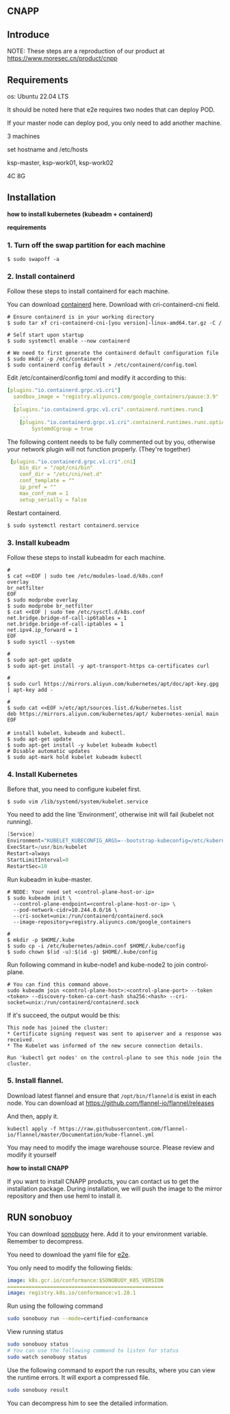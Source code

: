 ## CNAPP

## Introduce

NOTE: These steps are a reproduction of our product at https://www.moresec.cn/product/cnpp

## Requirements

os: Ubuntu 22.04 LTS

It should be noted here that e2e requires two nodes that can deploy POD.

If your master node can deploy pod, you only need to add another machine.

3 machines

set hostname and /etc/hosts

ksp-master, ksp-work01, ksp-work02

4C 8G

## Installation

**how to install kubernetes (kubeadm + containerd)**

**requirements**

### 1. Turn off the swap partition for each machine

```shell
$ sudo swapoff -a
```

### 2. Install containerd

Follow these steps to install containerd for each machine.

You can download [containerd](https://github.com/containerd/containerd) here. Download with cri-containerd-cni field.

```shell
# Ensure containerd is in your working directory
$ sudo tar xf cri-containerd-cni-[you version]-linux-amd64.tar.gz -C /

# Self start upon startup
$ sudo systemctl enable --now containerd

# We need to first generate the containerd default configuration file
$ sudo mkdir -p /etc/containerd
$ sudo containerd config default > /etc/containerd/config.toml
```

Edit /etc/containerd/config.toml and modify it according to this:

```yaml
[plugins."io.containerd.grpc.v1.cri"]
  sandbox_image = "registry.aliyuncs.com/google_containers/pause:3.9"
  ...
  [plugins."io.containerd.grpc.v1.cri".containerd.runtimes.runc]
    ...
    [plugins."io.containerd.grpc.v1.cri".containerd.runtimes.runc.options]
        SystemdCgroup = true
```

The following content needs to be fully commented out by you, otherwise your network plugin will not function properly. (They're together)

```yaml
 [plugins."io.containerd.grpc.v1.cri".cni]
    bin_dir = "/opt/cni/bin"
    conf_dir = "/etc/cni/net.d"
    conf_template = ""
    ip_pref = ""
    max_conf_num = 1
    setup_serially = false
```

Restart containerd.

```shell
$ sudo systemctl restart containerd.service
```

### 3. Install kubeadm

Follow these steps to install kubeadm for each machine.

```shell
#
$ cat <<EOF | sudo tee /etc/modules-load.d/k8s.conf
overlay
br_netfilter
EOF
$ sudo modprobe overlay
$ sudo modprobe br_netfilter
$ cat <<EOF | sudo tee /etc/sysctl.d/k8s.conf
net.bridge.bridge-nf-call-ip6tables = 1
net.bridge.bridge-nf-call-iptables = 1
net.ipv4.ip_forward = 1
EOF
$ sudo sysctl --system

#
$ sudo apt-get update
$ sudo apt-get install -y apt-transport-https ca-certificates curl

#
$ sudo curl https://mirrors.aliyun.com/kubernetes/apt/doc/apt-key.gpg | apt-key add -

#
$ sudo cat <<EOF >/etc/apt/sources.list.d/kubernetes.list
deb https://mirrors.aliyun.com/kubernetes/apt/ kubernetes-xenial main
EOF

# install kubelet、kubeadm and kubectl.
$ sudo apt-get update
$ sudo apt-get install -y kubelet kubeadm kubectl
# Disable automatic updates
$ sudo apt-mark hold kubelet kubeadm kubectl
```

### 4. Install Kubernetes

Before that, you need to configure kubelet first.

```shell
$ sudo vim /lib/systemd/system/kubelet.service
```

You need to add the line 'Environment', otherwise init will fail (kubelet not running).

```s
[Service]
Environment="KUBELET_KUBECONFIG_ARGS=--bootstrap-kubeconfig=/etc/kubernetes/bootstrap-kubelet.conf --kubeconfig=/etc/kubernetes/kubelet.conf --cgroup-driver=cgroupfs"
ExecStart=/usr/bin/kubelet
Restart=always
StartLimitInterval=0
RestartSec=10
```

Run kubeadm in kube-master.

```shell
# NODE: Your need set <control-plane-host-or-ip>
$ sudo kubeadm init \
  --control-plane-endpoint=<control-plane-host-or-ip> \
  --pod-network-cidr=10.244.0.0/16 \
  --cri-socket=unix:/run/containerd/containerd.sock
  --image-repository=registry.aliyuncs.com/google_containers

#
$ mkdir -p $HOME/.kube
$ sudo cp -i /etc/kubernetes/admin.conf $HOME/.kube/config
$ sudo chown $(id -u):$(id -g) $HOME/.kube/config

```

Run following command in kube-node1 and kube-node2 to join control-plane.

```shell
# You can find this command above.
sudo kubeadm join <control-plane-host>:<control-plane-port> --token <token> --discovery-token-ca-cert-hash sha256:<hash> --cri-socket=unix:/run/containerd/containerd.sock
```

If it's succeed, the output would be this:

```shell
This node has joined the cluster:
* Certificate signing request was sent to apiserver and a response was received.
* The Kubelet was informed of the new secure connection details.

Run 'kubectl get nodes' on the control-plane to see this node join the cluster.
```

### 5. Install flannel.

Download latest flannel and ensure that `/opt/bin/flanneld` is exist in each node. You can download at https://github.com/flannel-io/flannel/releases

And then, apply it.

```shell
kubectl apply -f https://raw.githubusercontent.com/flannel-io/flannel/master/Documentation/kube-flannel.yml
```

You may need to modify the image warehouse source. Please review and modify it yourself

**how to install CNAPP**

If you want to install CNAPP products, you can contact us to get the installation package. During installation, we will push the image to the mirror repository and then use heml to install it.

## RUN sonobuoy

You can download [sonobuoy](https://github.com/vmware-tanzu/sonobuoy/releases) here. Add it to your environment variable. Remember to decompress.

You need to download the yaml file for [e2e](https://github.com/vmware-tanzu/sonobuoy-plugins/blob/main/e2e/e2e.yaml).

You only need to modify the following fields:

```yaml
image: k8s.gcr.io/conformance:$SONOBUOY_K8S_VERSION
===================================================
image: registry.k8s.io/conformance:v1.28.1
```

Run using the following command

```bash
sudo sonobuoy run --mode=certified-conformance
```

View running status

```bash
sudo sonobuoy status
# You can use the following command to listen for status
sudo watch sonobuoy status
```

Use the following command to export the run results, where you can view the runtime errors. It will export a compressed file.

```bash
sudo sonobuoy result
```

You can decompress him to see the detailed information.
